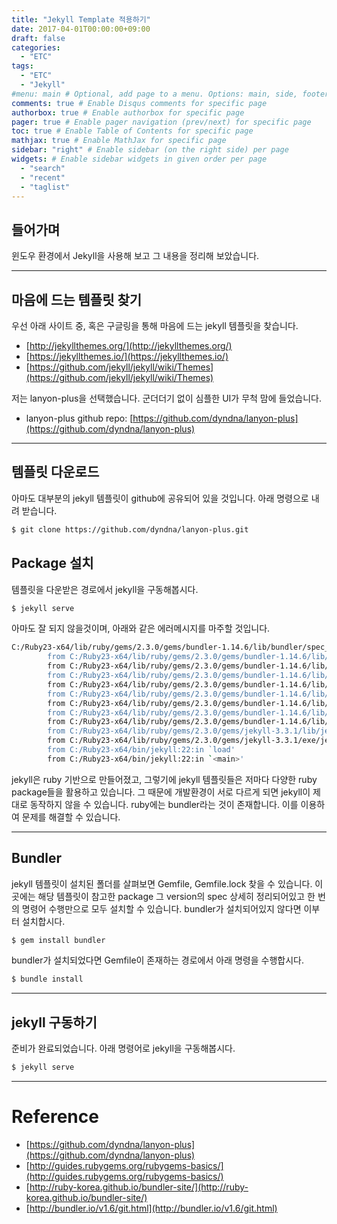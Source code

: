 ```yaml
---
title: "Jekyll Template 적용하기"
date: 2017-04-01T00:00:00+09:00
draft: false
categories:
  - "ETC"
tags:
  - "ETC"
  - "Jekyll"
#menu: main # Optional, add page to a menu. Options: main, side, footer
comments: true # Enable Disqus comments for specific page
authorbox: true # Enable authorbox for specific page
pager: true # Enable pager navigation (prev/next) for specific page
toc: true # Enable Table of Contents for specific page
mathjax: true # Enable MathJax for specific page
sidebar: "right" # Enable sidebar (on the right side) per page
widgets: # Enable sidebar widgets in given order per page
  - "search"
  - "recent"
  - "taglist"
---
```


## 들어가며
  
  윈도우 환경에서 Jekyll을 사용해 보고 그 내용을 정리해 보았습니다.
  
---

## 마음에 드는 템플릿 찾기

우선 아래 사이트 중, 혹은 구글링을 통해 마음에 드는 jekyll 템플릿을 찾습니다.
- [http://jekyllthemes.org/](http://jekyllthemes.org/)
- [https://jekyllthemes.io/](https://jekyllthemes.io/)
- [https://github.com/jekyll/jekyll/wiki/Themes](https://github.com/jekyll/jekyll/wiki/Themes)

  
저는 lanyon-plus을 선택했습니다. 군더더기 없이 심플한 UI가 무척 맘에 들었습니다.

- lanyon-plus github repo: [https://github.com/dyndna/lanyon-plus](https://github.com/dyndna/lanyon-plus)

--- 

## 템플릿 다운로드

  아마도 대부분의 jekyll 템플릿이 github에 공유되어 있을 것입니다. 아래 명령으로 내려 받습니다.

```bash
$ git clone https://github.com/dyndna/lanyon-plus.git
```

## Package 설치

  템플릿을 다운받은 경로에서 jekyll을 구동해봅시다. 

```bash
$ jekyll serve
```

아마도 잘 되지 않을것이며, 아래와 같은 에러메시지를 마주할 것입니다.

```bash
C:/Ruby23-x64/lib/ruby/gems/2.3.0/gems/bundler-1.14.6/lib/bundler/spec_set.rb:87:in `block in materialize': Could not find i18n-0.7.0 in any of the sources (Bundler::GemNotFound)
        from C:/Ruby23-x64/lib/ruby/gems/2.3.0/gems/bundler-1.14.6/lib/bundler/spec_set.rb:80:in `map!'
        from C:/Ruby23-x64/lib/ruby/gems/2.3.0/gems/bundler-1.14.6/lib/bundler/spec_set.rb:80:in `materialize'
        from C:/Ruby23-x64/lib/ruby/gems/2.3.0/gems/bundler-1.14.6/lib/bundler/definition.rb:176:in `specs'
        from C:/Ruby23-x64/lib/ruby/gems/2.3.0/gems/bundler-1.14.6/lib/bundler/definition.rb:235:in `specs_for'
        from C:/Ruby23-x64/lib/ruby/gems/2.3.0/gems/bundler-1.14.6/lib/bundler/definition.rb:224:in `requested_specs'
        from C:/Ruby23-x64/lib/ruby/gems/2.3.0/gems/bundler-1.14.6/lib/bundler/runtime.rb:118:in `block in definition_method'
        from C:/Ruby23-x64/lib/ruby/gems/2.3.0/gems/bundler-1.14.6/lib/bundler/runtime.rb:19:in `setup'
        from C:/Ruby23-x64/lib/ruby/gems/2.3.0/gems/bundler-1.14.6/lib/bundler.rb:100:in `setup'
        from C:/Ruby23-x64/lib/ruby/gems/2.3.0/gems/jekyll-3.3.1/lib/jekyll/plugin_manager.rb:36:in `require_from_bundler'
        from C:/Ruby23-x64/lib/ruby/gems/2.3.0/gems/jekyll-3.3.1/exe/jekyll:9:in `<top (required)>'
        from C:/Ruby23-x64/bin/jekyll:22:in `load'
        from C:/Ruby23-x64/bin/jekyll:22:in `<main>'
```

jekyll은 ruby 기반으로 만들어졌고, 그렇기에 jekyll 템플릿들은 저마다 다양한 ruby package들을 활용하고 있습니다. 그 때문에 개발환경이 서로 다르게 되면 jekyll이 제대로 동작하지 않을 수 있습니다. ruby에는 bundler라는 것이 존재합니다. 이를 이용하여 문제를 해결할 수 있습니다.

---

## Bundler
  
  jekyll 템플릿이 설치된 폴더를 살펴보면 Gemfile, Gemfile.lock 찾을 수 있습니다. 이곳에는 해당 템플릿이 참고한 package 그 version의 spec 상세히 정리되어있고 한 번의 명령어 수행만으로 모두 설치할 수 있습니다.
bundler가 설치되어있지 않다면 이부터 설치합시다.

```bash
$ gem install bundler
```

  bundler가 설치되었다면 Gemfile이 존재하는 경로에서 아래 명령을 수행합시다.

```bash
$ bundle install
```

---

## jekyll 구동하기

  준비가 완료되었습니다. 아래 명령어로 jekyll을 구동해봅시다.

```bash
$ jekyll serve
```

---

# Reference
- [https://github.com/dyndna/lanyon-plus](https://github.com/dyndna/lanyon-plus)
- [http://guides.rubygems.org/rubygems-basics/](http://guides.rubygems.org/rubygems-basics/)
- [http://ruby-korea.github.io/bundler-site/](http://ruby-korea.github.io/bundler-site/)
- [http://bundler.io/v1.6/git.html](http://bundler.io/v1.6/git.html)
